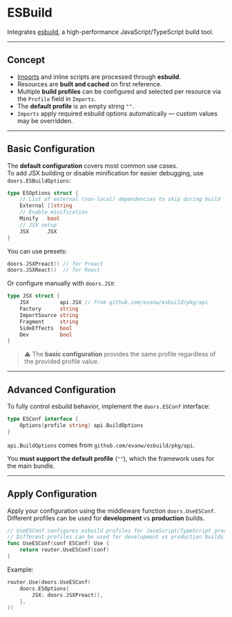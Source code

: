 # ESBuild

Integrates [esbuild](https://esbuild.github.io/), a high-performance JavaScript/TypeScript build tool.

---

## Concept

- [Imports](./20-imports.md) and inline scripts are processed through **esbuild**.  
- Resources are **built and cached** on first reference.  
- Multiple **build profiles** can be configured and selected per resource via the `Profile` field in `Imports`.  
- The **default profile** is an empty string `""`.  
- `Imports` apply required esbuild options automatically — custom values may be overridden.

---

## Basic Configuration

The **default configuration** covers most common use cases.  
To add JSX building or disable minification for easier debugging, use `doors.ESBuildOptions`:

```go
type ESOptions struct {
	// List of external (non-local) dependencies to skip during build
	External []string
	// Enable minification
	Minify   bool
	// JSX setup
	JSX      JSX
}
```

You can use presets:

```go
doors.JSXPreact() // for Preact
doors.JSXReact()  // for React
```

Or configure manually with `doors.JSX`:

```go
type JSX struct {
	JSX          api.JSX // from github.com/evanw/esbuild/pkg/api
	Factory      string
	ImportSource string
	Fragment     string
	SideEffects  bool
	Dev          bool
}
```

> ⚠️ The **basic configuration** provides the same profile regardless of the provided profile value.

---

## Advanced Configuration

To fully control esbuild behavior, implement the `doors.ESConf` interface:

```go
type ESConf interface {
	Options(profile string) api.BuildOptions
}
```

`api.BuildOptions` comes from `github.com/evanw/esbuild/pkg/api`.

You **must support the default profile** (`""`), which the framework uses for the main bundle.

---

## Apply Configuration

Apply your configuration using the middleware function `doors.UseESConf`.  
Different profiles can be used for **development** vs **production** builds.

```go
// UseESConf configures esbuild profiles for JavaScript/TypeScript processing.
// Different profiles can be used for development vs production builds.
func UseESConf(conf ESConf) Use {
	return router.UseESConf(conf)
}
```

Example:

```go
router.Use(doors.UseESConf(
	doors.ESOptions{
		JSX: doors.JSXPreact(),
	},
))
```
